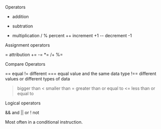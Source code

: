 Operators

+ addition
- subtration
* multiplication
/ 
% percent
++ increment +1
-- decrement -1

Assignment operators

=  attribution
+=
-=
*=
/+
%=

Compare Operators

== equal
!= different
=== equal value and the same data type
!== different values or different types of data
> bigger than
< smaller than
>= greater than or equal to
<= less than or equal to

Logical operators

&& and
|| or
! not

Most often in a conditional instruction.
